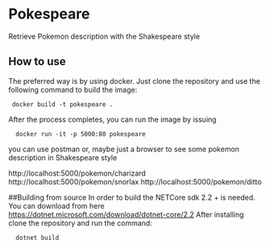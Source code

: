 # Pokespeare
Retrieve Pokemon description with the Shakespeare style
## How to use
The preferred way is by using docker. Just clone the repository and use the following command to build the image:
```
 docker build -t pokespeare .
```
After the process completes, you can run the image by issuing
```
  docker run -it -p 5000:80 pokespeare
```
you can use postman or, maybe just a browser to see some pokemon description in Shakespeare style

http://localhost:5000/pokemon/charizard
http://localhost:5000/pokemon/snorlax
http://localhost:5000/pokemon/ditto

##Building from source
In order to build the NETCore sdk 2.2 + is needed. You can download from here https://dotnet.microsoft.com/download/dotnet-core/2.2
After installing clone the repository and run the command:
```
  dotnet build
```
